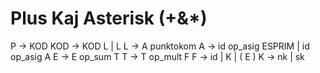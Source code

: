 # Plus Kaj Asterisk (+&\*)

P -> KOD
KOD -> KOD L | L
L -> A punktokom
A -> id op_asig ESPRIM | id op_asig A
E -> E op_sum T
T -> T op_mult F
F -> id | K | ( E )
K -> nk | sk